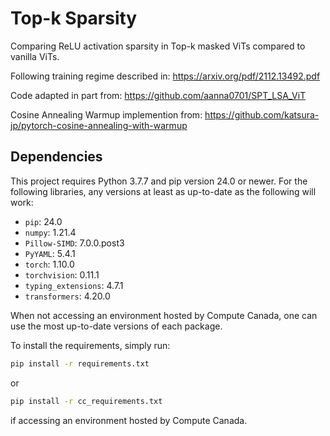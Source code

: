 # Top-k Sparsity
Comparing ReLU activation sparsity in Top-k masked ViTs compared to vanilla ViTs.

Following training regime described in: https://arxiv.org/pdf/2112.13492.pdf

Code adapted in part from: https://github.com/aanna0701/SPT_LSA_ViT

Cosine Annealing Warmup implemention from: https://github.com/katsura-jp/pytorch-cosine-annealing-with-warmup

## Dependencies

This project requires Python $3.7.7$ and pip version $24.0$ or newer. For the following libraries, any versions at least as up-to-date as the following will work:

- `pip`: 24.0
- `numpy`: 1.21.4
- `Pillow-SIMD`: 7.0.0.post3
- `PyYAML`: 5.4.1
- `torch`: 1.10.0
- `torchvision`: 0.11.1
- `typing_extensions`: 4.7.1
- `transformers`: 4.20.0

When not accessing an environment hosted by Compute Canada, one can use the most up-to-date versions of each package.

To install the requirements, simply run:
```sh
pip install -r requirements.txt
```
or
```sh
pip install -r cc_requirements.txt
```
if accessing an environment hosted by Compute Canada.
